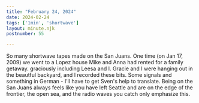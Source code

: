 ```yaml
---
title: "February 24, 2024"
date: 2024-02-24
tags: ['1min', 'shortwave']
layout: minute.njk
postnumber: 55

---
```


So many shortwave tapes made on the San Juans. One time (on Jan 17, 2009) we went to a Lopez house Mike and Anna had rented for a family getaway. graciously including Leesa and I. Gracie and I were hanging out in the beautful backyard, and I recorded these bits. Some signals and something in German - I'll have to get Sven's help to translate. Being on the San Juans always feels like you have left Seattle and are on the edge of the frontier, the open sea, and the radio waves you catch only emphasize this.    
